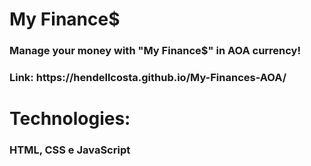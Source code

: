 <h1>My Finance$</h1>
<h3>Manage your money with "My Finance$" in AOA currency!</h3>

<h3>Link: https://hendellcosta.github.io/My-Finances-AOA/ </h3>

<h1> Technologies: </h1>
<h3> HTML, CSS e JavaScript </h3>
